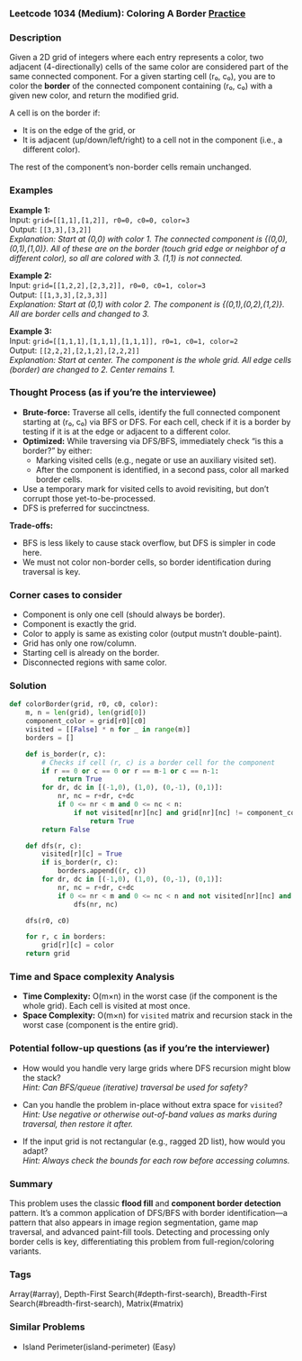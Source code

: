 ### Leetcode 1034 (Medium): Coloring A Border [Practice](https://leetcode.com/problems/coloring-a-border)

### Description  
Given a 2D grid of integers where each entry represents a color, two adjacent (4-directionally) cells of the same color are considered part of the same connected component. For a given starting cell (r₀, c₀), you are to color the **border** of the connected component containing (r₀, c₀) with a given new color, and return the modified grid. 

A cell is on the border if:
- It is on the edge of the grid, or
- It is adjacent (up/down/left/right) to a cell not in the component (i.e., a different color).

The rest of the component’s non-border cells remain unchanged.

### Examples  

**Example 1:**  
Input: `grid=[[1,1],[1,2]], r0=0, c0=0, color=3`  
Output: `[[3,3],[3,2]]`  
*Explanation: Start at (0,0) with color 1. The connected component is {(0,0),(0,1),(1,0)}. All of these are on the border (touch grid edge or neighbor of a different color), so all are colored with 3. (1,1) is not connected.*

**Example 2:**  
Input: `grid=[[1,2,2],[2,3,2]], r0=0, c0=1, color=3`  
Output: `[[1,3,3],[2,3,3]]`  
*Explanation: Start at (0,1) with color 2. The component is {(0,1),(0,2),(1,2)}. All are border cells and changed to 3.*

**Example 3:**  
Input: `grid=[[1,1,1],[1,1,1],[1,1,1]], r0=1, c0=1, color=2`  
Output: `[[2,2,2],[2,1,2],[2,2,2]]`  
*Explanation: Start at center. The component is the whole grid. All edge cells (border) are changed to 2. Center remains 1.*

### Thought Process (as if you’re the interviewee)  
- **Brute-force:** Traverse all cells, identify the full connected component starting at (r₀, c₀) via BFS or DFS. For each cell, check if it is a border by testing if it is at the edge or adjacent to a different color.
- **Optimized:** While traversing via DFS/BFS, immediately check “is this a border?” by either:
  - Marking visited cells (e.g., negate or use an auxiliary visited set).
  - After the component is identified, in a second pass, color all marked border cells.
- Use a temporary mark for visited cells to avoid revisiting, but don’t corrupt those yet-to-be-processed.
- DFS is preferred for succinctness.

**Trade-offs:**
- BFS is less likely to cause stack overflow, but DFS is simpler in code here.
- We must not color non-border cells, so border identification during traversal is key.

### Corner cases to consider  
- Component is only one cell (should always be border).
- Component is exactly the grid.
- Color to apply is same as existing color (output mustn’t double-paint).
- Grid has only one row/column.
- Starting cell is already on the border.
- Disconnected regions with same color.

### Solution

```python
def colorBorder(grid, r0, c0, color):
    m, n = len(grid), len(grid[0])
    component_color = grid[r0][c0]
    visited = [[False] * n for _ in range(m)]
    borders = []

    def is_border(r, c):
        # Checks if cell (r, c) is a border cell for the component
        if r == 0 or c == 0 or r == m-1 or c == n-1:
            return True
        for dr, dc in [(-1,0), (1,0), (0,-1), (0,1)]:
            nr, nc = r+dr, c+dc
            if 0 <= nr < m and 0 <= nc < n:
                if not visited[nr][nc] and grid[nr][nc] != component_color:
                    return True
        return False

    def dfs(r, c):
        visited[r][c] = True
        if is_border(r, c):
            borders.append((r, c))
        for dr, dc in [(-1,0), (1,0), (0,-1), (0,1)]:
            nr, nc = r+dr, c+dc
            if 0 <= nr < m and 0 <= nc < n and not visited[nr][nc] and grid[nr][nc] == component_color:
                dfs(nr, nc)

    dfs(r0, c0)

    for r, c in borders:
        grid[r][c] = color
    return grid
```

### Time and Space complexity Analysis  

- **Time Complexity:** O(m×n) in the worst case (if the component is the whole grid). Each cell is visited at most once.
- **Space Complexity:** O(m×n) for `visited` matrix and recursion stack in the worst case (component is the entire grid).

### Potential follow-up questions (as if you’re the interviewer)  

- How would you handle very large grids where DFS recursion might blow the stack?  
  *Hint: Can BFS/queue (iterative) traversal be used for safety?*

- Can you handle the problem in-place without extra space for `visited`?  
  *Hint: Use negative or otherwise out-of-band values as marks during traversal, then restore it after.*

- If the input grid is not rectangular (e.g., ragged 2D list), how would you adapt?  
  *Hint: Always check the bounds for each row before accessing columns.*

### Summary
This problem uses the classic **flood fill** and **component border detection** pattern. It’s a common application of DFS/BFS with border identification—a pattern that also appears in image region segmentation, game map traversal, and advanced paint-fill tools. Detecting and processing only border cells is key, differentiating this problem from full-region/coloring variants.

### Tags
Array(#array), Depth-First Search(#depth-first-search), Breadth-First Search(#breadth-first-search), Matrix(#matrix)

### Similar Problems
- Island Perimeter(island-perimeter) (Easy)